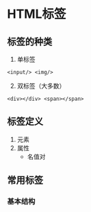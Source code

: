 # HTML标签
## 标签的种类
1. 单标签
``` 
<input/> <img/>   
```
2. 双标签（大多数）
```
<div></div> <span></span>
```

## 标签定义
1. 元素
2. 属性  
    - 名值对  

## 常用标签
### 基本结构
